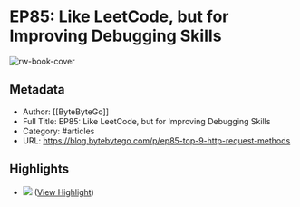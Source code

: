 # EP85: Like LeetCode, but for Improving Debugging Skills

![rw-book-cover](https://substackcdn.com/image/fetch/f_auto,q_auto:good,fl_progressive:steep/https%3A%2F%2Fsubstack-post-media.s3.amazonaws.com%2Fpublic%2Fimages%2Fb4cdcaa3-0671-4aa7-b8fe-5a6d6a18df21_1250x1625.gif)

## Metadata
- Author: [[ByteByteGo]]
- Full Title: EP85: Like LeetCode, but for Improving Debugging Skills
- Category: #articles
- URL: https://blog.bytebytego.com/p/ep85-top-9-http-request-methods

## Highlights
- ![](https://substackcdn.com/image/fetch/w_1456,c_limit,f_auto,q_auto:good,fl_lossy/https%3A%2F%2Fsubstack-post-media.s3.amazonaws.com%2Fpublic%2Fimages%2Fb4cdcaa3-0671-4aa7-b8fe-5a6d6a18df21_1250x1625.gif) ([View Highlight](https://read.readwise.io/read/01hezsqgmns0xyyf2wkhmtskbe))
